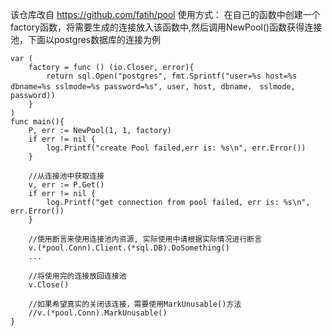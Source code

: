 该仓库改自 https://github.com/fatih/pool
使用方式：
在自己的函数中创建一个factory函数，将需要生成的连接放入该函数中,然后调用NewPool()函数获得连接池，下面以postgres数据库的连接为例

```
var (
    factory = func () (io.Closer, error){
        return sql.Open("postgres", fmt.Sprintf("user=%s host=%s dbname=%s sslmode=%s password=%s", user, host, dbname， sslmode, password))
    }
)
func main(){
    P, err := NewPool(1, 1, factory)
    if err != nil {
        log.Printf("create Pool failed,err is: %s\n", err.Error())
    }

    //从连接池中获取连接
    v, err := P.Get()
    if err != nil {
        log.Printf("get connection from pool failed, err is: %s\n", err.Error())
    }
    
    //使用断言来使用连接池内资源, 实际使用中请根据实际情况进行断言
    v.(*pool.Conn).Client.(*sql.DB).DoSomething()
    ...
    
    //将使用完的连接放回连接池
    v.Close()

    //如果希望真实的关闭该连接，需要使用MarkUnusable()方法
    //v.(*pool.Conn).MarkUnusable()
}
```